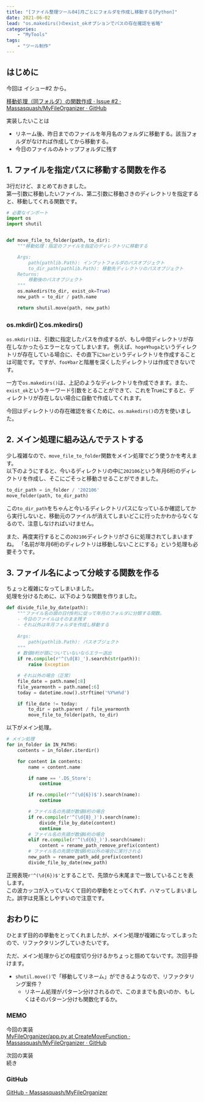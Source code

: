 ```yaml
---
title: "[ファイル整理ツール04]月ごとにフォルダを作成し移動する[Python]"
date: 2021-06-02
lead: "os.makedirs()のexist_okオプションでパスの存在確認を省略"
categories: 
    - "MyTools"
tags: 
    - "ツール制作"
---
```


## はじめに
今回は イシュー#2 から。  

[移動処理（同フォルダ）の関数作成 · Issue #2 · Massasquash/MyFileOrganizer · GitHub](https://github.com/Massasquash/MyFileOrganizer/issues/2)

実装したいことは
- リネーム後、昨日までのファイルを年月名のフォルダに移動する。該当フォルダがなければ作成してから移動する。
- 今日のファイルのみトップフォルダに残す

## 1. ファイルを指定パスに移動する関数を作る
3行だけど、まとめておきました。  
第一引数に移動したいファイル、第二引数に移動さきのディレクトリを指定すると、移動してくれる関数です。

```python
# 必要なインポート
import os
import shutil


def move_file_to_folder(path, to_dir):
    """移動処理：指定のファイルを指定のディレクトリに移動する

    Args:
        path(pathlib.Path): インプットフォルダのパスオブジェクト
        to_dir_path(pathlib.Path): 移動先ディレクトリのパスオブジェクト 
    Returns:
        移動後のパスオブジェクト
    """
    os.makedirs(to_dir, exist_ok=True)
    new_path = to_dir / path.name

    return shutil.move(path, new_path)
```

### os.mkdir()とos.mkedirs()
`os.mkdir()`は、引数に指定したパスを作成するが、もし中間ディレクトリが存在しなかったらエラーとなってしまいます。 
例えば、`hoge¥huga`というディレクトリが存在している場合に、その直下に`bar`というディレクトリを作成することは可能です。ですが、`foo¥bar`と階層を深くしたディレクトリは作成できないです。

一方で`os.makedirs()`は、上記のようなディレクトリを作成できます。また、`exist_ok`というキーワード引数をとることができて、これをTrueにすると、ディレクトリが存在しない場合に自動で作成してくれます。  

今回はディレクトリの存在確認を省くために、`os.makedirs()`の方を使いました。


## 2. メイン処理に組み込んでテストする
少し複雑なので、`move_file_to_folder`関数をメイン処理でどう使うかを考えます。  
以下のようにすると、今いるディレクトリの中に`202106`という年月6桁のディレクトリを作成し、そこにごそっと移動させることができました。

```python
to_dir_path = in_folder / '202106'
move_folder(path, to_dir_path)
```

この`to_dir_path`をちゃんと今いるディレクトリパスになっているか確認してから実行しないと、移動元のファイルが消えてしまいどこに行ったかわからなくなるので、注意しなければいけません。

また、再度実行するとこの`202106`ディレクトリがさらに処理されてしまいますね。
「名前が年月6桁のディレクトリは移動しないことにする」という処理も必要そうです。


## 3. ファイル名によって分岐する関数を作る
ちょっと複雑になってしまいました。  
処理を分けるために、以下のような関数を作りました。

```python
def divide_file_by_date(path):
    """ファイル名の頭の日付8桁に従って年月のフォルダに分類する関数。
    - 今日のファイルはそのまま残す
    - それ以外は年月フォルダを作成し移動する
    
    Args:
        path(pathlib.Path): パスオブジェクト
    """
    # 数値8桁が頭についていないならエラー送出
    if re.compile(r'^(\d{8)_').search(str(path)):
        raise Exception

    # それ以外の場合（正常）
    file_date = path.name[:8]
    file_yearmonth = path.name[:6]
    today = datetime.now().strftime('%Y%m%d')

    if file_date != today:
        to_dir = path.parent / file_yearmonth
        move_file_to_folder(path, to_dir)
```

以下がメイン処理。
```python
# メイン処理
for in_folder in IN_PATHS:
    contents = in_folder.iterdir()

    for content in contents:
        name = content.name

        if name == '.DS_Store':
            continue

        if re.compile(r'^(\d{6})$').search(name):
            continue

        # ファイル名の先頭が数値8桁の場合
        if re.compile(r'^(\d{8}_)').search(name):
            divide_file_by_date(content)
            continue
        # ファイル名の先頭が数値6桁の場合
        elif re.compile(r'^(\d{6}_)').search(name):
            content = rename_path_remove_prefix(content)
        # ファイル名の先頭が数値8桁以外の場合に実行される
        new_path = rename_path_add_prefix(content)
        divide_file_by_date(new_path)
```

正規表現`r'^(\d{6})$'`とすることで、先頭から末尾まで一致していることを表します。  
この波カッコが入っていなくて目的の挙動をとってくれず、ハマってしまいました。誤字は見落としやすいので注意です。  


## おわりに
ひとまず目的の挙動をとってくれましたが、メイン処理が複雑になってしまったので、リファクタリングしていきたいです。

ただ、メイン処理からどの程度切り分けるかちょっと掴めてないです。次回手掛けます。  


- `shutil.move()`で「移動してリネーム」ができるようなので、リファクタリング案件？
  - リネーム処理がパターン分けされるので、このままでも良いのか、もしくはそのパターン分けも関数化するか。

### MEMO
今回の実装  
[MyFileOrganizer/app.py at CreateMoveFunction · Massasquash/MyFileOrganizer · GitHub](https://github.com/Massasquash/MyFileOrganizer/blob/CreateMoveFunction/app.py)

次回の実装  
続き
　
### GitHub
[GitHub - Massasquash/MyFileOrganizer](https://github.com/Massasquash/MyFileOrganizer)
